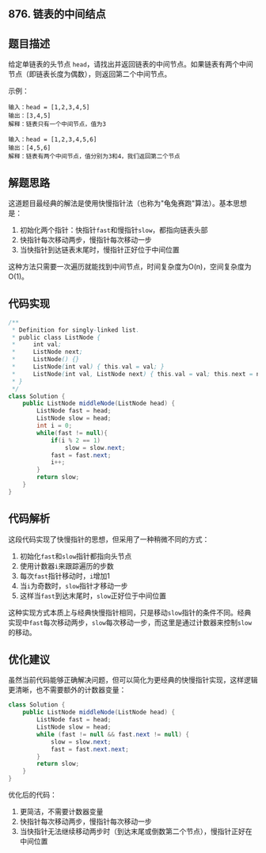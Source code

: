 ## 876. 链表的中间结点

## 题目描述

给定单链表的头节点 `head`，请找出并返回链表的中间节点。如果链表有两个中间节点（即链表长度为偶数），则返回第二个中间节点。

示例：
```
输入：head = [1,2,3,4,5]
输出：[3,4,5]
解释：链表只有一个中间节点，值为3

输入：head = [1,2,3,4,5,6]
输出：[4,5,6]
解释：链表有两个中间节点，值分别为3和4，我们返回第二个节点
```

## 解题思路

这道题目最经典的解法是使用快慢指针法（也称为"龟兔赛跑"算法）。基本思想是：

1. 初始化两个指针：快指针`fast`和慢指针`slow`，都指向链表头部
2. 快指针每次移动两步，慢指针每次移动一步
3. 当快指针到达链表末尾时，慢指针正好位于中间位置

这种方法只需要一次遍历就能找到中间节点，时间复杂度为O(n)，空间复杂度为O(1)。

## 代码实现

```java
/**
 * Definition for singly-linked list.
 * public class ListNode {
 *     int val;
 *     ListNode next;
 *     ListNode() {}
 *     ListNode(int val) { this.val = val; }
 *     ListNode(int val, ListNode next) { this.val = val; this.next = next; }
 * }
 */
class Solution {
    public ListNode middleNode(ListNode head) {
        ListNode fast = head;
        ListNode slow = head;
        int i = 0;
        while(fast != null){
            if(i % 2 == 1)
                slow = slow.next;
            fast = fast.next;
            i++;
        }
        return slow;
    }
}
```

## 代码解析

这段代码实现了快慢指针的思想，但采用了一种稍微不同的方式：

1. 初始化`fast`和`slow`指针都指向头节点
2. 使用计数器`i`来跟踪遍历的步数
3. 每次`fast`指针移动时，`i`增加1
4. 当`i`为奇数时，`slow`指针才移动一步
5. 这样当`fast`到达末尾时，`slow`正好位于中间位置

这种实现方式本质上与经典快慢指针相同，只是移动`slow`指针的条件不同。经典实现中`fast`每次移动两步，`slow`每次移动一步，而这里是通过计数器来控制`slow`的移动。

## 优化建议

虽然当前代码能够正确解决问题，但可以简化为更经典的快慢指针实现，这样逻辑更清晰，也不需要额外的计数器变量：

```java
class Solution {
    public ListNode middleNode(ListNode head) {
        ListNode fast = head;
        ListNode slow = head;
        while (fast != null && fast.next != null) {
            slow = slow.next;
            fast = fast.next.next;
        }
        return slow;
    }
}
```

优化后的代码：
1. 更简洁，不需要计数器变量
2. 快指针每次移动两步，慢指针每次移动一步
3. 当快指针无法继续移动两步时（到达末尾或倒数第二个节点），慢指针正好在中间位置
